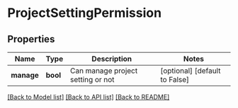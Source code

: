 # ProjectSettingPermission

## Properties
Name | Type | Description | Notes
------------ | ------------- | ------------- | -------------
**manage** | **bool** | Can manage project setting or not | [optional] [default to False]

[[Back to Model list]](../README.md#documentation-for-models) [[Back to API list]](../README.md#documentation-for-api-endpoints) [[Back to README]](../README.md)


